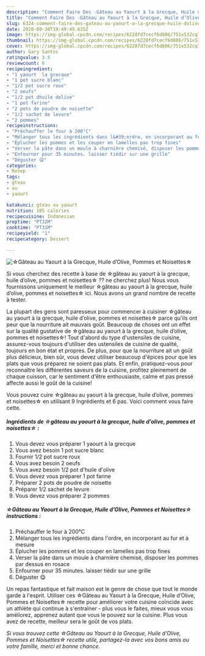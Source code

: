 ```yaml
---
description: "Comment Faire Des ☆Gâteau au Yaourt à la Grecque, Huile d’Olive, Pommes et Noisettes☆"
title: "Comment Faire Des ☆Gâteau au Yaourt à la Grecque, Huile d’Olive, Pommes et Noisettes☆"
slug: 6324-comment-faire-des-gateau-au-yaourt-a-la-grecque-huile-dolive-pommes-et-noisettes
date: 2020-09-30T19:49:49.635Z
image: https://img-global.cpcdn.com/recipes/6228fd7cecf6d806/751x532cq70/☆gateau-au-yaourt-a-la-grecque-huile-dolive-pommes-et-noisettes☆-photo-principale-de-la-recette.jpg
thumbnail: https://img-global.cpcdn.com/recipes/6228fd7cecf6d806/751x532cq70/☆gateau-au-yaourt-a-la-grecque-huile-dolive-pommes-et-noisettes☆-photo-principale-de-la-recette.jpg
cover: https://img-global.cpcdn.com/recipes/6228fd7cecf6d806/751x532cq70/☆gateau-au-yaourt-a-la-grecque-huile-dolive-pommes-et-noisettes☆-photo-principale-de-la-recette.jpg
author: Gary Santos
ratingvalue: 3.5
reviewcount: 6
recipeingredient:
- "1 yaourt  la grecque"
- "1 pot sucre blanc"
- "1/2 pot sucre roux"
- "2 oeufs"
- "1/2 pot dhuile dolive"
- "1 pot farine"
- "2 pots de poudre de noisette"
- "1/2 sachet de levure"
- "2 pommes"
recipeinstructions:
- "Préchauffer le four à 200°C"
- "Mélanger tous les ingrédients dans l&#39;ordre, en incorporant au fur et à mesure"
- "Éplucher les pommes et les couper en lamelles pas trop fines"
- "Verser la pâte dans un moule à charnière chemisé, disposer les pommes par dessus en rosace"
- "Enfourner pour 35 minutes. laisser tiédir sur une grille"
- "Déguster 😋"
categories:
- Resep
tags:
- gteau
- au
- yaourt

katakunci: gteau au yaourt 
nutrition: 105 calories
recipecuisine: Indonesian
preptime: "PT32M"
cooktime: "PT31M"
recipeyield: "1"
recipecategory: Dessert

---
```



![☆Gâteau au Yaourt à la Grecque, Huile d’Olive, Pommes et Noisettes☆](https://img-global.cpcdn.com/recipes/6228fd7cecf6d806/751x532cq70/☆gateau-au-yaourt-a-la-grecque-huile-dolive-pommes-et-noisettes☆-photo-principale-de-la-recette.jpg)

Si vous cherchez des recette à base de ☆gâteau au yaourt à la grecque, huile d’olive, pommes et noisettes☆ ?? ne cherchez plus! Nous vous fournissons uniquement le meilleur ☆gâteau au yaourt à la grecque, huile d’olive, pommes et noisettes☆ ici. Nous avons un grand nombre de recette à tester.

La plupart des gens sont paresseux pour commencer à cuisiner ☆gâteau au yaourt à la grecque, huile d’olive, pommes et noisettes☆ parce qu'ils ont peur que la nourriture ait mauvais goût. Beaucoup de choses ont un effet sur la qualité gustative de ☆gâteau au yaourt à la grecque, huile d’olive, pommes et noisettes☆! Tout d'abord du type d'ustensiles de cuisine, assurez-vous toujours d'utiliser des ustensiles de cuisine de qualité, toujours en bon état et propres. De plus, pour que la nourriture ait un goût plus délicieux, bien sûr, vous devez utiliser beaucoup d'épices pour que les plats que vous préparez ne soient pas plats. Et enfin, pratiquez-vous pour reconnaître les différentes saveurs de la cuisine, profitez pleinement de chaque cuisson, car le sentiment d'être enthousiaste, calme et pas pressé affecte aussi le goût de la cuisine!

<!--inarticleads1-->

Vous pouvez cuire ☆gâteau au yaourt à la grecque, huile d’olive, pommes et noisettes☆ en utilisant 9 Ingrédients et 6 pas. Voici comment vous faire cette.

##### Ingrédients de ☆gâteau au yaourt à la grecque, huile d’olive, pommes et noisettes☆ :

1. Vous devez vous préparer 1 yaourt à la grecque
1. Vous avez besoin 1 pot sucre blanc
1. Fournir 1/2 pot sucre roux
1. Vous avez besoin 2 oeufs
1. Vous avez besoin 1/2 pot d&#39;huile d&#39;olive
1. Vous devez vous préparer 1 pot farine
1. Préparer 2 pots de poudre de noisette
1. Préparer 1/2 sachet de levure
1. Vous devez vous préparer 2 pommes




<!--inarticleads2-->

##### ☆Gâteau au Yaourt à la Grecque, Huile d’Olive, Pommes et Noisettes☆ instructions :

1. Préchauffer le four à 200°C
1. Mélanger tous les ingrédients dans l&#39;ordre, en incorporant au fur et à mesure
1. Éplucher les pommes et les couper en lamelles pas trop fines
1. Verser la pâte dans un moule à charnière chemisé, disposer les pommes par dessus en rosace
1. Enfourner pour 35 minutes. laisser tiédir sur une grille
1. Déguster 😋




<!--inarticleads1-->

<p>
Un repas fantastique et fait maison est le genre de chose que tout le monde garde à l'esprit. Utiliser ces ☆Gâteau au Yaourt à la Grecque, Huile d’Olive, Pommes et Noisettes☆ recette pour améliorer votre cuisine coïncide avec un athlète qui continue à s'entraîner - plus vous le faites, mieux vous vous améliorez, apprenez autant que vous le pouvez sur la cuisine. Plus vous avez de recette, meilleur sera le goût de vos plats.
</p>

<p>
<i>Si vous trouvez cette ☆Gâteau au Yaourt à la Grecque, Huile d’Olive, Pommes et Noisettes☆ recette utile, partagez-la avec vos bons amis ou votre famille, merci et bonne chance.</i>
</p>
